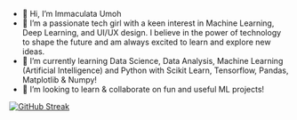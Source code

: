 - 👋 Hi, I’m Immaculata Umoh
- 👀 I’m a passionate tech girl with a keen interest in Machine Learning,
  Deep Learning, and UI/UX design. I believe in the power of technology to
  shape the future and am always excited to learn and explore new ideas.
- 🌱 I’m currently learning Data Science, Data Analysis, Machine Learning (Artificial Intelligence) and Python with Scikit Learn, Tensorflow, Pandas, Matplotlib & Numpy!
- 💞️ I’m looking to learn & collaborate on fun and useful ML projects!


[![GitHub Streak](https://streak-stats.demolab.com/?user=Ipuuuu)](https://git.io/streak-stats)

<!---
Ipuuuu/Ipuuuu is a ✨ special ✨ repository because its `README.md` (this file) appears on your GitHub profile.
You can click the Preview link to take a look at your changes.
--->
